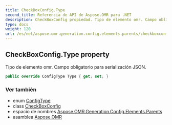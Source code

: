 ```yaml
---
title: CheckBoxConfig.Type
second_title: Referencia de API de Aspose.OMR para .NET
description: CheckBoxConfig propiedad. Tipo de elemento omr. Campo obligatorio para serialización JSON.
type: docs
weight: 120
url: /es/net/aspose.omr.generation.config.elements.parents/checkboxconfig/type/
---
```

## CheckBoxConfig.Type property

Tipo de elemento omr. Campo obligatorio para serialización JSON.

```csharp
public override ConfigType Type { get; set; }
```

### Ver también

* enum [ConfigType](../../../aspose.omr.generation.config.enums/configtype/)
* class [CheckBoxConfig](../)
* espacio de nombres [Aspose.OMR.Generation.Config.Elements.Parents](../../checkboxconfig/)
* asamblea [Aspose.OMR](../../../)


